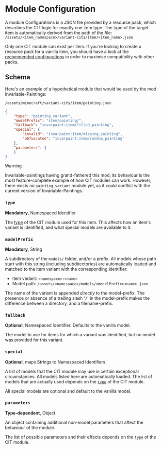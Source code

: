 # Module Configuration

A module Configurations is a JSON file provided by a resource pack, which describes the CIT logic for exactly one item type. The type of the target item is automatically derived from the path of the file:  
`/assets/<item_namespace>/variant-cits/item/<item_name>.json`

Only one CIT module can exist per item. If you're looking to create a resource pack for a vanilla item, you should have a look at the [recommended configurations](Recommended-Configurations) in order to maximise compatibility with other packs.

## Schema
Here's an example of a hypothetical module that would be used by the mod Invariable-Paintings:

`/assets/minecraft/variant-cits/item/painting.json`
```json
{
	"type": "painting_variant",
	"modelPrefix": "item/painting/",
	"fallback": "invarpaint:item/filled_painting",
	"special": {
		"invalid": "invarpaint:item/missing_painting",
		"obfuscated": "invarpaint:item/random_painting"
	},
	"parameters": {
	}
}
```
> [!WARNING]
>
> Invariable-paintings having grand-fathered this mod, its behaviour is the most feature-complete example of how CIT modules can work. 
> However, there exists no `painting_variant` module yet, as it could conflict with the current version of Invariable-Paintings.

### `type`
**Mandatory**, Namespaced Identifier

The [type](Module-Types) of the CIT module used for this item. This affects how an item's variant is identified, and what special models are available to it.

### `modelPrefix`
**Mandatory**, String

A subdirectory of the `models/` folder, and/or a prefix. All models whose path start with this string (including subdirectories) are automatically loaded and matched to the item variant with the corresponding identifier:  
- Item variant: `<namespace>:<name>`
- Model path: `/assets/<namespace>/models/<modelPrefix><name>.json`

The name of the variant is appended *directly* to the model-prefix. The presence or absence of a trailing slash '`/`' in the model-prefix makes the difference between a directory, and a filename-prefix.

### `fallback`
**Optional**, Namespaced Identifier. Defaults to the vanilla model.

The model to use for items for which a variant was identified, but no model was provided for this variant.

### `special`
**Optional**, maps Strings to Namespaced Identifiers.

A list of models that the CIT module may use in certain exceptional circumstances.
All models listed here are automatically loaded.
The list of models that are actually used depends on the [`type`](Module-Types) of the CIT module.

All special models are optional and default to the vanilla model.


### `parameters`
**Type-dependent**, Object.

An object containing additional non-model parameters that affect the behaviour of the module.

The list of possible parameters and their effects depends on the [`type`](Module-Types) of the CIT module.
